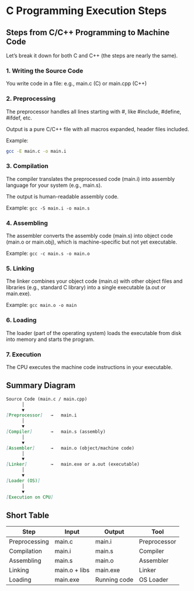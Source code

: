 # C Programming Execution Steps

## Steps from C/C++ Programming to Machine Code

Let’s break it down for both C and C++ (the steps are nearly the same).

### 1. Writing the Source Code

You write code in a file:
e.g., main.c (C) or main.cpp (C++)

### 2. Preprocessing

The preprocessor handles all lines starting with #, like #include, #define, #ifdef, etc.

Output is a pure C/C++ file with all macros expanded, header files included.

Example:

```sh
gcc -E main.c -o main.i
```

### 3. Compilation

The compiler translates the preprocessed code (main.i) into assembly language for your system (e.g., main.s).

The output is human-readable assembly code.

Example:
`gcc -S main.i -o main.s`

### 4. Assembling

The assembler converts the assembly code (main.s) into object code (main.o or main.obj), which is machine-specific but not yet executable.

Example:
`gcc -c main.s -o main.o`

### 5. Linking

The linker combines your object code (main.o) with other object files and libraries (e.g., standard C library) into a single executable (a.out or main.exe).

Example:
`gcc main.o -o main`

### 6. Loading

The loader (part of the operating system) loads the executable from disk into memory and starts the program.

### 7. Execution

The CPU executes the machine code instructions in your executable.

## Summary Diagram

```md
Source Code (main.c / main.cpp)
      │
      ▼
[Preprocessor]   →   main.i
      │
      ▼
[Compiler]       →   main.s (assembly)
      │
      ▼
[Assembler]      →   main.o (object/machine code)
      │
      ▼
[Linker]         →   main.exe or a.out (executable)
      │
      ▼
[Loader (OS)]
      │
      ▼
[Execution on CPU]

```

## Short Table

| Step          | Input         | Output       | Tool         |
| ------------- | ------------- | ------------ | ------------ |
| Preprocessing | main.c        | main.i       | Preprocessor |
| Compilation   | main.i        | main.s       | Compiler     |
| Assembling    | main.s        | main.o       | Assembler    |
| Linking       | main.o + libs | main.exe     | Linker       |
| Loading       | main.exe      | Running code | OS Loader    |
